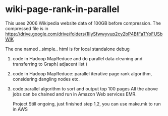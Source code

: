 # wiki-page-rank-in-parallel
This uses  2006 Wikipedia website data of 100GB before compression. The compressed file is in https://drive.google.com/drive/folders/1IIySfwwyvup2cy2bP4BfFaTYoFUSbWlK

The one named ..simple.. html is for local standalone debug

1. code in Hadoop MapReduce and do parallel data cleaning and transferring to Graph( adjacent list )
2. code  in Hadoop MapReduce: parallel iterative page rank algorithm, considering dangling nodes etc.
3. code parallel algorithm to sort and output top 100 pages
All the above jobs can be chained and run in Amazon Web services EMR.
   
   
   Project Still ongoing, just finished step 1,2, you can use make.mk to run in AWS
   
   
